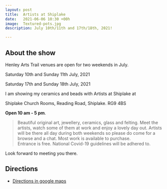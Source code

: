 ```yaml
---
layout: post
title:  Artists at Shiplake
date:   2021-06-06 10:30 +00h
image:  Textured-pots.jpg
description: July 10th/11th and 17th/18th, 2021!  

---
```


## About the show

Henley Arts Trail venues are open for two weekends in July.

Saturday 10th and Sunday 11th July, 2021 

Saturday 17th and Sunday 18th July, 2021

I am showing my ceramics and beads with Artists at Shiplake at

Shiplake Church Rooms, Reading Road, Shiplake. RG9 4BS

**Open 10 am - 5 pm**.

>Beautiful original art, jewellery, ceramics, glass and felting.
>Meet the artists, watch some of them at work and enjoy a lovely day out.
>Artists will be there all day during both weekends so please do come for a browse and a chat. 
>Most work is available to purchase.  
>Entrance is free. National Covid-19 guidelines will be adhered to.

Look forward to meeting you there.

## Directions

* [Directions in google maps](https://goo.gl/maps/JBmPfXMcrqMnUiBm6)
